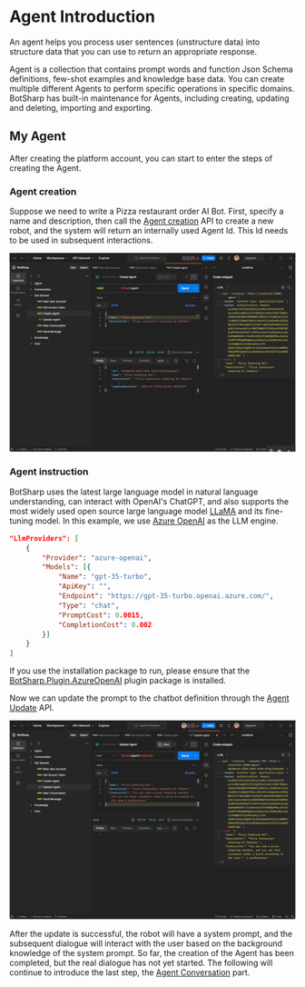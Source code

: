 # Agent Introduction

An agent helps you process user sentences (unstructure data) into structure data that you can use to return an appropriate response.

Agent is a collection that contains prompt words and function Json Schema definitions, few-shot examples and knowledge base data. You can create multiple different Agents to perform specific operations in specific domains. BotSharp has built-in maintenance for Agents, including creating, updating and deleting, importing and exporting.

## My Agent
After creating the platform account, you can start to enter the steps of creating the Agent.

### Agent creation
Suppose we need to write a Pizza restaurant order AI Bot. First, specify a name and description, then call the [Agent creation](https://www.postman.com/orange-flare-634868/workspace/botsharp/request/1346299-dc57eddb-a3eb-41f1-9c6c-ac65f9d8d510) API to create a new robot, and the system will return an internally used Agent Id. This Id needs to be used in subsequent interactions.

![Alt text](assets/agent-creation.png)

### Agent instruction
BotSharp uses the latest large language model in natural language understanding, can interact with OpenAI's ChatGPT, and also supports the most widely used open source large language model [LLaMA](https://ai.meta.com/blog/large-language-model-llama-meta-ai/) and its fine-tuning model. In this example, we use [Azure OpenAI](https://azure.microsoft.com/en-us/products/ai-services/openai-service) as the LLM engine. 

```json
"LlmProviders": [
    {
        "Provider": "azure-openai",
        "Models": [{
            "Name": "gpt-35-turbo",
            "ApiKey": "",
            "Endpoint": "https://gpt-35-turbo.openai.azure.com/",
            "Type": "chat",
            "PromptCost": 0.0015,
            "CompletionCost": 0.002
        }]
    }
]
```

If you use the installation package to run, please ensure that the [BotSharp.Plugin.AzureOpenAI](https://www.nuget.org/packages/BotSharp.Plugin.AzureOpenAI) plugin package is installed.

Now we can update the prompt to the chatbot definition through the [Agent Update](https://www.postman.com/orange-flare-634868/workspace/botsharp/request/1346299-01c38741-987b-42af-850d-1b1e21b506df) API.

![Alt text](assets/agent-update.png)

After the update is successful, the robot will have a system prompt, and the subsequent dialogue will interact with the user based on the background knowledge of the system prompt. So far, the creation of the Agent has been completed, but the real dialogue has not yet started. The following will continue to introduce the last step, the [Agent Conversation](conversation.md) part.